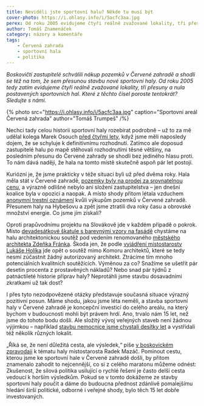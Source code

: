 ```yaml
---
title: Neviděli jste sportovní halu? Někde tu musí být
cover-photo: https://i.ohlasy.info/i/5acfc3aa.jpg
perex: Od roku 2005 evidujeme čtyři reálně zvažované lokality, tři přesuny a nula postavených sportovních hal. Které z těchto čísel poroste tentokrát? Sledujte s námi.
author: Tomáš Znamenáček
category: názory a komentáře
tags:
    - Červená zahrada
    - sportovní hala
    - politika
---
```


*Boskovičtí zastupitelé schválili nákup pozemků v Červené zahradě a shodli se též na tom, že sem přesunou stavbu nové sportovní haly. Od roku 2005 tedy zatím evidujeme čtyři reálně zvažované lokality, tři přesuny a nula postavených sportovních hal. Které z těchto čísel poroste tentokrát? Sledujte s námi.*

{% photo src="https://i.ohlasy.info/i/5acfc3aa.jpg" caption="Sportovní areál Červená zahrada" author="Tomáš Trumpeš" /%}

Nechci tady celou historii sportovní haly rozebírat podrobně – už to za mě udělal kolega Marek Osouch [před čtyřmi lety](https://ohlasy.info/clanky/2016/05/historie-haly.html), když jsme měli naposledy dojem, že se schyluje k definitivnímu rozhodnutí. Zatímco ale doposud zastupitelé halu po mapě stěhovali rozhodnutími těsné většiny, na posledním přesunu do Červené zahrady se shodli bez jediného hlasu proti. To nám dává naději, že hala na tomto místě skutečně aspoň pár let postojí.

Kuriózní je, že jsme prakticky v téže situaci byli už před dvěma roky. Hala měla stát v Červené zahradě, [pozemky byly na prodej za srovnatelnou cenu](https://ohlasy.info/clanky/2018/03/velen-prodej.html), a výrazně odlišné nebylo ani složení zastupitelstva – jen dnešní koalice byla v opozici a naopak. A místo shody přitom létala vzduchem [anonymní trestní oznámení](https://ohlasy.info/clanky/2016/01/cervenka-trestni-oznameni.html) kvůli výkupům pozemků v Červené zahradě. Přesunem haly na Hybešovu a zpět jsme ztratili dva roky času a obrovské množství energie. Co jsme jím získali?

Oproti prapůvodnímu projektu na Slovákově jde v každém případě o pokrok. Místo [devadesátkové škatule s barevnými vzory na fasádě](https://www.boskovice.cz/gp/id_galerie=3580) chystáme na halu architektonickou soutěž pod vedením renomovaného [městského architekta Zdeňka Fránka](https://forum.ohlasy.info/t/maji-boskovice-mestskeho-architekta/403). Škoda jen, že podle [vyjádření místostarosty Lukáše Holíka](https://ohlasy.info/clanky/2020/07/z-radnice.html) jde opět o soutěž mimo Komoru architektů, které se tedy nesmí zúčastnit žádný autorizovaný architekt. Ztrácíme tím mnoho potenciálních kvalitních soutěžících. Výměnou za co? Snažíme se ušetřit pár desetin procenta z prostavěných nákladů? Nebo snad pár týdnů z patnáctileté historie příprav haly? Neprotáhli jsme stavbu dosavadními zkratkami už tak dost?

I přes tyto nezodpovězené otázky představuje současná situace výrazný pozitivní posun. Máme shodu, jakou jsme léta neměli, a stavba sportovní haly v Červené zahradě je koncepční investicí do celého areálu, na který bychom v budoucnosti mohli být právem hrdí. Ano, trvalo nám 15 let, než jsme do tohoto bodu došli. Ale složitý vývoj veřejných staveb není žádnou výjimkou – například [stavbu nemocnice jsme chystali desítky let](https://ohlasy.info/clanky/2018/05/vznik-nemocnice.html) a vystřídali též několik různých lokalit.

„Říká se, že není důležitá cesta, ale výsledek,“ píše [v boskovickém zpravodaji](https://www.boskovice.cz/assets/File.ashx?id_org=832&id_dokumenty=39763) k tématu haly místostarosta Radek Mazáč. Pominout cestu, kterou jsme ke sportovní hale v Červené zahradě došli, by přitom znamenalo zahodit to nejcennější, co si z celého maratonu můžeme odnést: Zkušenost, že silová politika usilující o rychlé řešení je často delší cesta vedoucí k horším výsledkům. Pokud se v tomto dokážeme ze stavby sportovní haly poučit a dáme do budoucna přednost zdánlivě pomalejšímu hledání širší politické, odborné i veřejné shody, bylo těch 15 let dobře investovaných.
